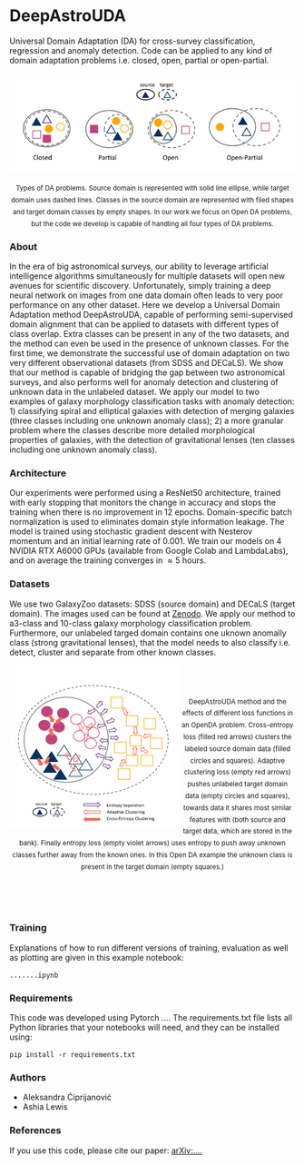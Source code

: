 # DeepAstroUDA
Universal Domain Adaptation (DA) for cross-survey classification, regression and anomaly detection. Code can be applied to any kind of domain adaptation problems i.e. closed, open, partial or open-partial. 

<div align="center">
<img align="center" width="800" src="images/DA_horizontal.png">
  
<sub>Types of DA problems. Source domain is represented with solid line ellipse, while target domain uses dashed lines. Classes in the source domain are represented with filed shapes and target domain classes by empty shapes. In our work we focus on Open DA problems, but the code we develop is capable of handling all four types of DA problems.</sub>
</div>

### About
In the era of big astronomical surveys, our ability to leverage artificial intelligence algorithms simultaneously for multiple datasets will open new avenues for scientific discovery. Unfortunately, simply training a deep neural network on images from one data domain often leads to very poor performance on any other dataset. Here we develop a Universal Domain Adaptation method DeepAstroUDA, capable of performing semi-supervised domain alignment that can be applied to datasets with different types of class overlap. Extra classes can be present in any of the two datasets, and the method can even be used in the presence of unknown classes. For the first time, we demonstrate the successful use of domain adaptation on two very different observational datasets (from SDSS and DECaLS). We show that our method is capable of bridging the gap between two astronomical surveys, and also performs well for anomaly detection and clustering of unknown data in the unlabeled dataset. We apply our model to two examples of galaxy morphology classification tasks with anomaly detection: 1) classifying spiral and elliptical galaxies with detection of merging galaxies (three classes including one unknown anomaly class); 2) a more granular problem where the classes describe more detailed morphological properties of galaxies, with the detection of gravitational lenses (ten classes including one unknown anomaly class).

### Architecture
Our experiments were performed using a ResNet50 architecture, trained with early stopping that monitors the change in accuracy and stops the training when there is no improvement in 12 epochs. Domain-specific batch normalization is used to eliminates domain style information leakage. The model is trained using stochastic gradient descent with Nesterov momentum and an initial learning rate of $0.001$. We train our models on 4 NVIDIA RTX A6000 GPUs (available from Google Colab and LambdaLabs), and on average the training converges in ${\approx}5$ hours. 

### Datasets
We use two GalaxyZoo datasets: SDSS (source domain) and DECaLS (target domain). The images used can be found at [Zenodo](https://....). We apply our method to a3-class and 10-class galaxy morphology classification problem. Furthermore, our unlabeled targed domain contains one uknown anomally class (strong gravitational lenses), that the model needs to also classify i.e. detect, cluster and separate from other known classes.


<div align="center">
<img align="left" width="300" src="images/UDA1.png">
<br>
<br>
<br>
<sub>DeepAstroUDA method and the effects of different loss functions in an OpenDA problem. Cross-entropy loss (filled red arrows) clusters the labeled source domain data (filled circles and squares). Adaptive clustering loss (empty red arrows) pushes unlabeled target domain data (empty circles and squares), towards data it shares most similar features with (both source and target data, which are stored in the bank). Finally entropy loss (empty violet arrows) uses entropy to push away unknown classes further away from the known ones. In this Open DA example the unknown class is present in the target domain (empty squares.)</sub>
</div>
<br>
<br>
<br>
<br>

### Training
Explanations of how to run different versions of training, evaluation as well as plotting are given in this example notebook: 
```
.......ipynb 
```

### Requirements
This code was developed using Pytorch .... The requirements.txt file lists all Python libraries that your notebooks will need, and they can be installed using:
```
pip install -r requirements.txt
```

### Authors
- Aleksandra Ćiprijanović
- Ashia Lewis

### References
If you use this code, please cite our paper: [arXiv:....](.....)
